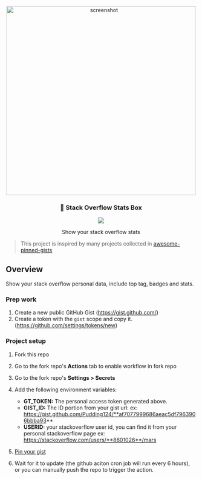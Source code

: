 <p align="center">
   <img src="https://imgur.com/U6IV5Ka.png" alt="screenshot" width="500">
  <h3 align="center">📌 Stack Overflow Stats Box </h3>
</p>

<p align="center">
   <img src="https://img.shields.io/github/license/Pudding124/stackoverflow-stats-box"/>
</p>
<p align="center">
   Show your stack overflow stats
</p>

> This project is inspired by many projects collected in [awesome-pinned-gists](https://github.com/matchai/awesome-pinned-gists)


## Overview

Show your stack overflow personal data, include top tag, badges and stats. 

### Prep work

1. Create a new public GitHub Gist (https://gist.github.com/)
2. Create a token with the `gist` scope and copy it. (https://github.com/settings/tokens/new)

### Project setup

1. Fork this repo
2. Go to the fork repo's **Actions** tab to enable workflow in fork repo
3. Go to the fork repo's **Settings > Secrets**
4. Add the following environment variables:

   - **GT_TOKEN:** The personal access token generated above.
   - **GIST_ID:** The ID portion from your gist url:
     ex: https://gist.github.com/Pudding124/**af7077999686aeac5df7963906bbba93**
   - **USERID:** your stackoverflow user id, you can find it from your personal stackoverflow page
     ex: https://stackoverflow.com/users/**8601026**/mars

5. [Pin your gist](https://docs.github.com/en/github/setting-up-and-managing-your-github-profile/pinning-items-to-your-profile)
6. Wait for it to update (the github aciton cron job will run every 6 hours), or you can manually push the repo to trigger the action.

